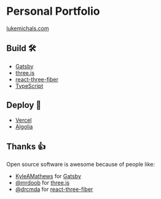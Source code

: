 # Personal Portfolio

[lukemichals.com](https://lukemichals.com)

## Build :hammer_and_wrench:

- [Gatsby](https://www.gatsbyjs.org)
- [three.js](https://threejs.org/)
- [react-three-fiber](https://github.com/react-spring/react-three-fiber)
- [TypeScript](https://www.typescriptlang.org/)

## Deploy :rocket:

- [Vercel](https://vercel.com)
- [Algolia]()

## Thanks :thumbsup:

Open source software is awesome because of people like:

- [KyleAMathews](https://github.com/KyleAMathews) for [Gatsby](https://www.gatsbyjs.org)
- [@mrdoob](https://github.com/mrdoob) for [three.js](https://threejs.org/)
- [@drcmda](https://github.com/drcmda) for [react-three-fiber](https://github.com/react-spring/react-three-fiber)
